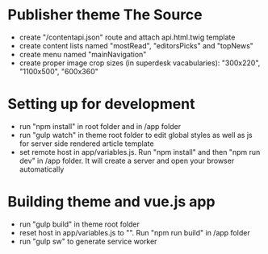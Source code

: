 # Publisher theme The Source
- create "/contentapi.json" route and attach api.html.twig template
- create content lists named "mostRead", "editorsPicks" and "topNews"
- create menu named "mainNavigation"
- create proper image crop sizes (in superdesk vacabularies): "300x220", "1100x500", "600x360"
 
# Setting up for development
- run "npm install" in root folder and in /app folder
- run "gulp watch" in theme root folder to edit global styles as well as js for server side rendered article template
- set remote host in app/variables.js. Run "npm install" and then "npm run dev" in /app folder. It will create a server and open your browser automatically

# Building theme and vue.js app
- run "gulp build" in theme root folder 
- reset host in app/variables.js to "". Run "npm run build" in /app folder
- run "gulp sw" to generate service worker